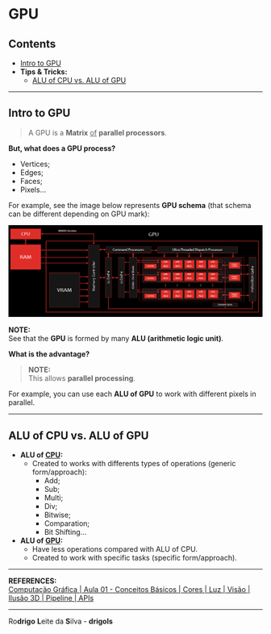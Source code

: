 # GPU

## Contents

 - [Intro to GPU](#intro)
 - **Tips & Tricks:**
   - [ALU of CPU vs. ALU of GPU](#cpu-gpu-alu)

---

<div id="intro"></div>

## Intro to GPU

> A GPU is a **Matrix** <u>of</u> **parallel processors**.

**But, what does a GPU process?**

 - Vertices;
 - Edges;
 - Faces;
 - Pixels...

For example, see the image below represents **GPU schema** (that schema can be different depending on GPU mark):

![img](images/gpu-01.png)  

**NOTE:**  
See that the **GPU** is formed by many **ALU (arithmetic logic unit)**.

**What is the advantage?**

> **NOTE:**  
> This allows **parallel processing**.

For example, you can use each **ALU of GPU** to work with different pixels in parallel.

---

<div id="cpu-gpu-alu"></div>

## ALU of CPU vs. ALU of GPU

 - **ALU of <u>CPU</u>:**
   - Created to works with differents types of operations (generic form/approach):
     - Add;
     - Sub;
     - Multi;
     - Div;
     - Bitwise;
     - Comparation;
     - Bit Shifting...
 - **ALU of <u>GPU</u>:**
   - Have less operations compared with ALU of CPU.
   - Created to work with specific tasks (specific form/approach).

---

**REFERENCES:**  
[Computação Gráfica | Aula 01 - Conceitos Básicos | Cores | Luz | Visão | Ilusão 3D | Pipeline | APIs](https://www.youtube.com/watch?v=6M5M_UhnXPc)

---

Ro**drigo** **L**eite da **S**ilva - **drigols**
